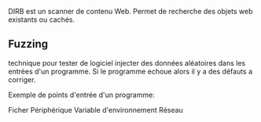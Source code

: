 DIRB est un scanner de contenu Web. Permet de recherche des objets web existants ou cachés. 

## Fuzzing 


technique pour tester de logiciel
injecter des données aléatoires dans les entrées d'un programme. 
Si le programme echoue alors il y a des défauts a corriger. 


Exemple de points d'entrée d'un programme: 

Ficher 
Périphérique 
Variable d'environnement 
Réseau 
